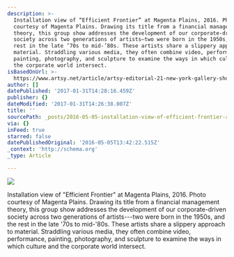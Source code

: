 ```yaml
---
description: >-
  Installation view of “Efficient Frontier” at Magenta Plains, 2016. Photo
  courtesy of Magenta Plains. Drawing its title from a financial management
  theory, this group show addresses the development of our corporate-driven
  society across two generations of artists—two were born in the 1950s, and the
  rest in the late ’70s to mid-’80s. These artists share a slippery approach to
  material. Straddling various media, they often combine video, performance,
  painting, photography, and sculpture to examine the ways in which culture and
  the corporate world intersect.
isBasedOnUrl: >-
  https://www.artsy.net/article/artsy-editorial-21-new-york-gallery-shows-in-may-where-you-ll-find-exciting-young-artists
author: []
datePublished: '2017-01-31T14:28:16.459Z'
publisher: {}
dateModified: '2017-01-31T14:26:38.007Z'
title: ''
sourcePath: _posts/2016-05-05-installation-view-of-efficient-frontier-at-magenta-plains.md
via: {}
inFeed: true
starred: false
datePublishedOriginal: '2016-05-05T13:42:22.515Z'
_context: 'http://schema.org'
_type: Article

---
```

![](https://d7hftxdivxxvm.cloudfront.net/?resize_to=width&src=https%3A%2F%2Fartsy-media-uploads.s3.amazonaws.com%2FekoTPR9GtMrR-Q2DGwo7wA%252Flarger-19.jpg&width=1100&quality=95)

Installation view of "Efficient Frontier" at Magenta Plains, 2016\. Photo courtesy of Magenta Plains. Drawing its title from a financial management theory, this group show addresses the development of our corporate-driven society across two generations of artists---two were born in the 1950s, and the rest in the late '70s to mid-'80s. These artists share a slippery approach to material. Straddling various media, they often combine video, performance, painting, photography, and sculpture to examine the ways in which culture and the corporate world intersect.